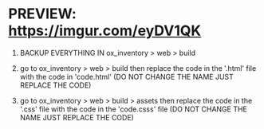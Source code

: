 # PREVIEW: https://imgur.com/eyDV1QK

1. BACKUP EVERYTHING IN ox_inventory > web > build

2. go to ox_inventory > web > build then replace the code in the '.html' file with the code in 'code.html' (DO NOT CHANGE THE NAME JUST REPLACE THE CODE)

3. go to ox_inventory > web > build > assets then replace the code in the '.css' file with the code in the 'code.csss' file (DO NOT CHANGE THE NAME JUST REPLACE THE CODE)
